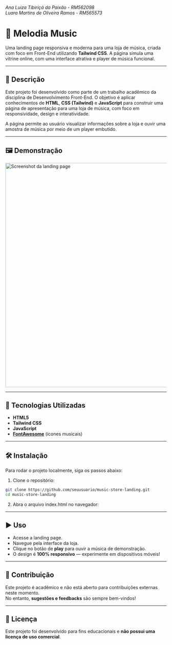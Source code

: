 *Ana Luiza Tibiriçá da Paixão - RM562098 <br/>
Luara Martins de Oliveira Ramos - RM565573*

# 🎵 Melodia Music

Uma landing page responsiva e moderna para uma loja de música, criada com foco em Front-End utilizando **Tailwind CSS**. A página simula uma vitrine online, com uma interface atrativa e player de música funcional.

---

## 📖 Descrição

Este projeto foi desenvolvido como parte de um trabalho acadêmico da disciplina de Desenvolvimento Front-End. O objetivo é aplicar conhecimentos de **HTML**, **CSS (Tailwind)** e **JavaScript** para construir uma página de apresentação para uma loja de música, com foco em responsividade, design e interatividade.

A página permite ao usuário visualizar informações sobre a loja e ouvir uma amostra de música por meio de um player embutido.

---

## 🖼️ Demonstração

<img src="https://github.com/user-attachments/assets/a8946963-418e-4ce4-b625-f98cdf056a35" alt="Screenshot da landing page" width="700"/>

---

## 🧰 Tecnologias Utilizadas

- **HTML5**
- **Tailwind CSS**
- **JavaScript**
- **[FontAwesome](https://fontawesome.com/)** (ícones musicais)

---

## 🛠️ Instalação

Para rodar o projeto localmente, siga os passos abaixo:

1. Clone o repositório:

```bash
git clone https://github.com/seuusuario/music-store-landing.git
cd music-store-landing
```

2. Abra o arquivo index.html no navegador:

---

## ▶️ Uso

- Acesse a landing page.
- Navegue pela interface da loja.
- Clique no botão de **play** para ouvir a música de demonstração.
- O design é **100% responsivo** — experimente em dispositivos móveis!

---

## 🤝 Contribuição

Este projeto é acadêmico e não está aberto para contribuições externas neste momento.  
No entanto, **sugestões e feedbacks** são sempre bem-vindos!

---

## 📄 Licença

Este projeto foi desenvolvido para fins educacionais e **não possui uma licença de uso comercial**.

